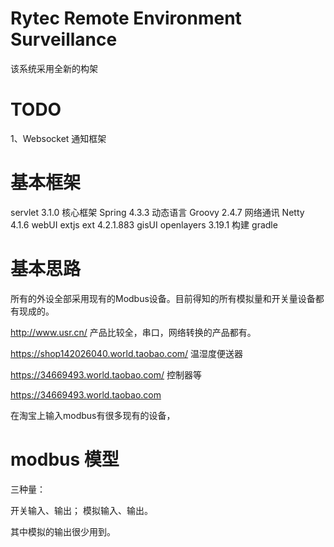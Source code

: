 Rytec Remote Environment Surveillance
======================================

该系统采用全新的构架

# TODO

1、Websocket 通知框架

# 基本框架

servlet    3.1.0
核心框架    Spring 4.3.3
动态语言    Groovy 2.4.7
网络通讯    Netty 4.1.6
webUI      extjs ext 4.2.1.883
gisUI      openlayers 3.19.1
构建       gradle


# 基本思路

所有的外设全部采用现有的Modbus设备。目前得知的所有模拟量和开关量设备都有现成的。

http://www.usr.cn/
产品比较全，串口，网络转换的产品都有。

https://shop142026040.world.taobao.com/
温湿度便送器

https://34669493.world.taobao.com/
控制器等

https://34669493.world.taobao.com

在淘宝上输入modbus有很多现有的设备，

# modbus 模型

三种量：

开关输入、输出；
模拟输入、输出。

其中模拟的输出很少用到。





